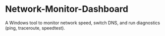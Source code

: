# Network-Monitor-Dashboard
A Windows tool to monitor network speed, switch DNS, and run diagnostics (ping, traceroute, speedtest).
